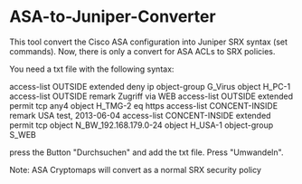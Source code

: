# ASA-to-Juniper-Converter
This tool convert the Cisco ASA configuration into Juniper SRX syntax (set commands). Now, there is only a convert for ASA ACLs to SRX policies.

You need a txt file with the following syntax: 

access-list OUTSIDE extended deny ip object-group G_Virus object H_PC-1
access-list OUTSIDE remark Zugriff via WEB
access-list OUTSIDE extended permit tcp any4 object H_TMG-2 eq https 
access-list CONCENT-INSIDE remark USA test, 2013-06-04
access-list CONCENT-INSIDE extended permit tcp object N_BW_192.168.179.0-24 object H_USA-1 object-group S_WEB

press the Button "Durchsuchen" and add the txt file. Press "Umwandeln". 

Note: ASA Cryptomaps will convert as a normal SRX security policy
